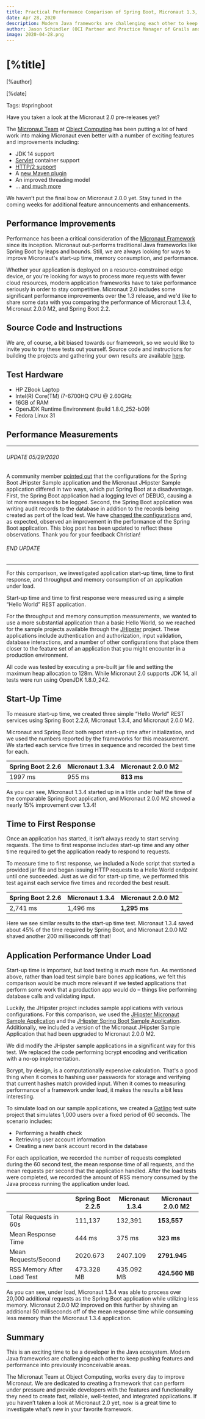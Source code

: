 ```yaml
---
title: Practical Performance Comparison of Spring Boot, Micronaut 1.3, Micronaut 2.0
date: Apr 28, 2020
description: Modern Java frameworks are challenging each other to keep pushing features and performance into previously inconceivable areas. Here are the results of our most recent Spring Boot, Micronaut 1.3, and Micronaut 2.0 comparisons.
author: Jason Schindler (OCI Partner and Practice Manager of Grails and Micronaut)
image: 2020-04-28.png
---
```


# [%title]

[%author]

[%date]

Tags: #springboot

Have you taken a look at the Micronaut 2.0 pre-releases yet?

The [Micronaut Team](https://objectcomputing.com/products/2gm-team) at [Object Computing](https://objectcomputing.com/") has been putting a lot of hard work into making Micronaut even better with a number of exciting features and improvements including:

- JDK 14 support
- [Servlet](/blog/2020-03-03-back-future-micronaut-servlet.html) container support
- [HTTP/2 support](https://docs.micronaut.io/2.0.x/guide/index.html#http2Server)
- A [new Maven plugin](/blog/2020-04-02-micronaut-20-milestone-2-massive-maven-improvements.html)
- An improved threading model
- … [and much more](https://docs.micronaut.io/2.0.x/guide/index.html#whatsNew)

We haven’t put the final bow on Micronaut 2.0.0 yet. Stay tuned in the coming weeks for additional feature announcements and enhancements.

## Performance Improvements

Performance has been a critical consideration of the [Micronaut Framework](https://micronaut.io/) since its inception. Micronaut out-performs traditional Java frameworks like Spring Boot by leaps and bounds. Still, we are always looking for ways to improve Micronaut's start-up time, memory consumption, and performance.

Whether your application is deployed on a resource-constrained edge device, or you're looking for ways to process more requests with fewer cloud resources, modern application frameworks have to take performance seriously in order to stay competitive. Micronaut 2.0 includes some significant performance improvements over the 1.3 release, and we'd like to share some data with you comparing the performance of Micronaut 1.3.4, Micronaut 2.0.0 M2, and Spring Boot 2.2.

## Source Code and Instructions

We are, of course, a bit biased towards our framework, so we would like to invite you to try these tests out yourself. Source code and instructions for building the projects and gathering your own results are available [here](https://github.com/micronaut-projects/micronaut-comparisons/).

## Test Hardware

*   HP ZBook Laptop
*   Intel(R) Core(TM) i7-6700HQ CPU @ 2.60GHz
*   16GB of RAM
*   OpenJDK Runtime Environment (build 1.8.0_252-b09)
*   Fedora Linux 31

## Performance Measurements

----
###### UPDATE 05/29/2020

A community member [pointed out](https://github.com/micronaut-projects/micronaut-comparisons/issues/1) that the configurations for the Spring Boot JHipster Sample application and the Micronaut JHipster Sample application differed in two ways, which put Spring Boot at a disadvantage. First, the Spring Boot application had a logging level of DEBUG, causing a lot more messages to be logged. Second, the Spring Boot application was writing audit records to the database in addition to the records being created as part of the load test. We have [changed the configurations](https://github.com/micronaut-projects/micronaut-comparisons/pull/2) and, as expected, observed an improvement in the performance of the Spring Boot application. This blog post has been updated to reflect these observations. Thank you for your feedback Christian!

###### END UPDATE
-----

For this comparison, we investigated application start-up time, time to first response, and throughput and memory consumption of an application under load.

Start-up time and time to first response were measured using a simple “Hello World” REST application.

For the throughput and memory consumption measurements, we wanted to use a more substantial application than a basic Hello World, so we reached for the sample projects available through the [JHipster](https://www.jhipster.tech/) project. These applications include authentication and authorization, input validation, database interactions, and a number of other configurations that place them closer to the feature set of an application that you might encounter in a production environment.

All code was tested by executing a pre-built jar file and setting the maximum heap allocation to 128m. While Micronaut 2.0 supports JDK 14, all tests were run using OpenJDK 1.8.0_242.

## Start-Up Time

To measure start-up time, we created three simple “Hello World” REST services using Spring Boot 2.2.6, Micronaut 1.3.4, and Micronaut 2.0.0 M2.

Micronaut and Spring Boot both report start-up time after initialization, and we used the numbers reported by the frameworks for this measurement. We started each service five times in sequence and recorded the best time for each.

<table>
<thead>
<tr><th>Spring Boot 2.2.6</th><th>Micronaut 1.3.4</th><th>Micronaut 2.0.0 M2</th></tr>
</thead>
<tbody>
<tr><td>1997 ms</td><td>955 ms</td><td><b>813 ms</b></td></tr>
</tbody>
</table>

As you can see, Micronaut 1.3.4 started up in a little under half the time of the comparable Spring Boot application, and Micronaut 2.0.0 M2 showed a nearly 15% improvement over 1.3.4!

## Time to First Response

Once an application has started, it isn’t always ready to start serving requests. The time to first response includes start-up time and any other time required to get the application ready to respond to requests.

To measure time to first response, we included a Node script that started a provided jar file and began issuing HTTP requests to a Hello World endpoint until one succeeded. Just as we did for start-up time, we performed this test against each service five times and recorded the best result.

<table>
<thead>
<tr><th>Spring Boot 2.2.6</th><th>Micronaut 1.3.4</th><th>Micronaut 2.0.0 M2</th></tr>
</thead>
<tbody>
<tr><td>2,741 ms</td><td>1,496 ms</td><td><b>1,295 ms</b></td></tr>
</tbody>
</table>

Here we see similar results to the start-up time test. Micronaut 1.3.4 saved about 45% of the time required by Spring Boot, and Micronaut 2.0.0 M2 shaved another 200 milliseconds off that!

## Application Performance Under Load

Start-up time is important, but load testing is much more fun. As mentioned above, rather than load test simple bare bones applications, we felt this comparison would be much more relevant if we tested applications that perform some work that a production app would do – things like performing database calls and validating input.

Luckily, the JHipster project includes sample applications with various configurations. For this comparison, we used the [JHipster Micronaut Sample Application](https://github.com/jhipster/jhipster-sample-app-micronaut) and the [JHipster Spring Boot Sample Application](https://github.com/jhipster/jhipster-sample-app). Additionally, we included a version of the Micronaut JHipster Sample Application that had been upgraded to Micronaut 2.0.0 M2.

We did modify the JHipster sample applications in a significant way for this test. We replaced the code performing bcrypt encoding and verification with a no-op implementation.

Bcrypt, by design, is a computationally expensive calculation. That's a good thing when it comes to hashing user passwords for storage and verifying that current hashes match provided input. When it comes to measuring performance of a framework under load, it makes the results a bit less interesting.

To simulate load on our sample applications, we created a [Gatling](https://gatling.io/) test suite project that simulates 1,000 users over a fixed period of 60 seconds. The scenario includes:

- Performing a health check
- Retrieving user account information
- Creating a new bank account record in the database

For each application, we recorded the number of requests completed during the 60 second test, the mean response time of all requests, and the mean requests per second that the application handled. After the load tests were completed, we recorded the amount of RSS memory consumed by the Java process running the application under load.

<table>
<thead>
<tr><th></th><th>Spring Boot 2.2.5</th><th>Micronaut 1.3.4</th><th>Micronaut 2.0.0 M2</th></tr>
</thead>
<tbody>
<tr><td>Total Requests in 60s</td><td>111,137</td><td>132,391</td><td><b>153,557</b></td></tr>
<tr><td>Mean Response Time</td><td>444 ms</td><td>375 ms</td><td><b>323 ms</b></td></tr>
<tr><td>Mean Requests/Second</td><td>2020.673</td><td>2407.109</td><td><b>2791.945</b></td></tr>
<tr><td>RSS Memory After Load Test</td><td>473.328 MB</td><td>435.092 MB</td><td><b>424.560 MB</b></td></tr>
</tbody>
</table>

As you can see, under load, Micronaut 1.3.4 was able to process over 20,000 additional requests as the Spring Boot application while utilizing less memory. Micronaut 2.0.0 M2 improved on this further by shaving an additional 50 milliseconds off of the mean response time while consuming less memory than the Micronaut 1.3.4 application.

## Summary

This is an exciting time to be a developer in the Java ecosystem. Modern Java frameworks are challenging each other to keep pushing features and performance into previously inconceivable areas.

The Micronaut Team at Object Computing, works every day to improve Micronaut. We are dedicated to creating a framework that can perform under pressure and provide developers with the features and functionality they need to create fast, reliable, well-tested, and integrated applications. If you haven’t taken a look at Micronaut 2.0 yet, now is a great time to investigate what’s new in your favorite framework.
